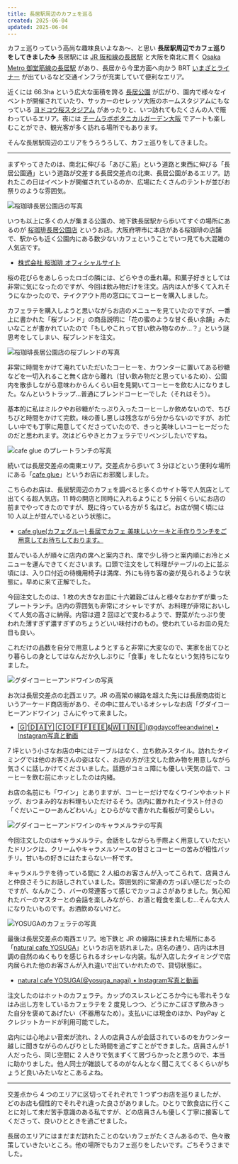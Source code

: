 ```yaml
---
title: 長居駅周辺のカフェを巡る
created: 2025-06-04
updated: 2025-06-04
---
```


カフェ巡りっていう高尚な趣味良いよなあ～、と思い **長居駅周辺でカフェ巡りをしてきました☕️** 長居駅には [JR 阪和線の長居駅](https://www.jr-odekake.net/eki/top?id=0621904) と大阪を南北に貫く [Osaka Metro 御堂筋線の長居駅](https://subway.osakametro.co.jp/station_guide/M/m26/index.php) があり、長居から今里方面へ向かう BRT [いまざとライナー](https://brt.osakametro.co.jp/index.php) が出ているなど交通インフラが充実していて便利なエリア。

近くには 66.3ha という広大な面積を誇る [長居公園](https://nagaipark.com/) が広がり、園内で様々なイベントが開催されていたり、サッカーのセレッソ大阪のホームスタジアムにもなっている [ヨドコウ桜スタジアム](https://www.sakura-stadium.jp/) があったりと、いつ訪れてもたくさんの人で賑わっているエリア。夜には [チームラボボタニカルガーデン大阪](https://www.teamlab.art/jp/e/botanicalgarden/) でアートも楽しむことができ、観光客が多く訪れる場所でもあります。

そんな長居駅周辺のエリアをうろうろして、カフェ巡りをしてきました。

---

まずやってきたのは、南北に伸びる「あびこ筋」という道路と東西に伸びる「長居公園通」という道路が交差する長居交差点の北東、長居公園があるエリア。訪れたこの日はイベントが開催されているのか、広場にたくさんのテントが並びお祭りのような雰囲気。

![桜珈琲長居公園店の写真](0eb68c96-c916-4ab1-e272-8dbfa3f63c00)

いつも以上に多くの人が集まる公園の、地下鉄長居駅から歩いてすぐの場所にあるのが [桜珈琲長居公園店](https://www.sakura-coffee.jp/publics/index/198/) というお店。大阪府堺市に本店がある桜珈琲の店舗で、駅からも近く公園内にある数少ないカフェということでいつ見ても大混雑の人気店です。

- [株式会社 桜珈琲 オフィシャルサイト](https://www.sakura-coffee.jp/)

桜の花びらをあしらったロゴの隣には、どらやきの垂れ幕。和菓子好きとしては非常に気になったのですが、今回は飲み物だけを注文。店内は人が多くて入れそうになかったので、テイクアウト用の窓口にてコーヒーを購入しました。

カフェラテを購入しようと思いながらお店のメニューを見ていたのですが、一番上に書かれた「桜ブレンド」の商品説明に「花の蜜のような甘く長い余韻」みたいなことが書かれていたので「もしやこれって甘い飲み物なのか…？」という謎思考をしてしまい、桜ブレンドを注文。

![桜珈琲長居公園店の桜ブレンドの写真](6146f1b6-c7cd-4c4a-d352-8f59c51fac00)

非常に時間をかけて淹れていただいたコーヒーを、カウンターに置いてある砂糖などを一切入れること無く店から離れ（甘い飲み物だと思っているため）、公園内を散歩しながら意味わからんくらい目を見開いてコーヒーを飲む人になりました。なんというトラップ…普通にブレンドコーヒーでした（それはそう）。

基本的に私はミルクやお砂糖がたっぷり入ったコーヒーしか飲めないので、ちびちびと時間をかけて完飲。味の善し悪しは残念ながら分からないのですが、お忙しい中でも丁寧に用意してくださっていたので、きっと美味しいコーヒーだったのだと思われます。次はどらやきとカフェラテでリベンジしたいですね。

![cafe glue のプレートランチの写真](9b920ecf-e448-422c-dfd8-557ca6484c00)

続いては長居交差点の南東エリア。交差点から歩いて 3 分ほどという便利な場所にある「[cafe glue](https://www.cafeglue.com/)」というお店にお邪魔しました。

こちらのお店は、長居駅周辺のカフェを調べると多くのサイト等で人気店として出てくる超人気店。11 時の開店と同時に入れるようにと 5 分前くらいにお店の前までやってきたのですが、既に待っている方が 5 名ほど。お店が開く頃には 10 人以上が並んでいるという状態に。

- [cafe glue(カフェグルー) 長居でカフェ 美味しいケーキと手作りランチをご用意してお待ちしております。](https://www.cafeglue.com/)

並んでいる人が順々に店内の席へと案内され、席で少し待つと案内順にお冷とメニューを運んできてくださいます。口頭で注文をして料理がテーブルの上に並ぶ頃には、入り口付近の待機用椅子は満席、外にも待ち客の姿が見られるような状態に。早めに来て正解でした。

今回注文したのは、1 枚の大きなお皿に十六雑穀ごはんと様々なおかずが乗ったプレートランチ。店内の雰囲気も非常にオシャレですが、お料理が非常においしくて人気の高さに納得。内容は週 2 回ほどで変わるようで、野菜がたっぷり使われた薄すぎず濃すぎずのちょうどいい味付けのもの。使われているお皿の見た目も良い。

これだけの品数を自分で用意しようとすると非常に大変なので、実家を出てひとり暮らしの身としてはなんだか久しぶりに「食事」をしたなという気持ちになりました。

![グダイコーヒーアンドワインの写真](754e054b-92fe-4de9-461f-4be07b5c1c00)

お次は長居交差点の北西エリア。JR の高架の線路を超えた先には長居商店街というアーケード商店街があり、その中に並んでいるオシャレなお店「グダイコーヒーアンドワイン」さんにやって来ました。

- [🄶'🄳🄰🅈 🄲🄾🄵🄵🄴🄴&🅆🄸🄽🄴(@gdaycoffeeandwine) • Instagram写真と動画](https://www.instagram.com/gdaycoffeeandwine)

7 坪という小さなお店の中にはテーブルはなく、立ち飲みスタイル。訪れたタイミングでは他のお客さんの姿はなく、お店の方が注文した飲み物を用意しながら気さくに話しかけてくださいました。話題がコミュ障にも優しい天気の話で、コーヒーを飲む前にホッとしたのは内緒。

お店の名前にも「ワイン」とありますが、コーヒーだけでなくワインやホットドッグ、おつまみ的なお料理もいただけるそう。店内に置かれたイラスト付きの「ぐだいこーひーあんどわいん」とひらがなで書かれた看板が可愛らしい。

![グダイコーヒーアンドワインのキャラメルラテの写真](55831f74-fb06-47ad-1ef7-e4cdaf6f9f00)

今回注文したのはキャラメルラテ。会話をしながらも手際よく用意していただいたドリンクは、クリームやキャラメルソースの甘さとコーヒーの苦みが相性バッチリ。甘いもの好きにはたまらない一杯です。

キャラメルラテを待っている間に 2 人組のお客さんが入ってこられて、店員さんと仲良さそうにお話しされていました。雰囲気的に常連の方っぽい感じだったのですが、なんかこう、バーの常連客って感じでカッコよさがありました。気心知れたバーのマスターとの会話を楽しみながら、お酒と軽食を楽しむ…そんな大人になりたいものです。お酒飲めないけど。

![YOSUGAのカフェラテの写真](c70494ea-b837-408d-77dc-de9769888b00)

最後は長居交差点の南西エリア。地下鉄と JR の線路に挟まれた場所にある「[natural cafe YOSUGA](https://www.instagram.com/yosuga_nagai)」というお店を訪れました。店名の通り、店内は木目調の自然のぬくもりを感じられるオシャレな内装。私が入店したタイミングで店内居られた他のお客さんが入れ違いで出ていかれたので、貸切状態に。

- [natural cafe YOSUGA(@yosuga_nagai) • Instagram写真と動画](https://www.instagram.com/yosuga_nagai)

注文したのはホットのカフェラテ。カップのスレスレどころか今にも零れそうなはみ出し方をしているカフェラテを 2 度見しつつ、どうにかこぼさず飲みきった自分を褒めてあげたい（不器用なため）。支払いには現金のほか、PayPay とクレジットカードが利用可能でした。

店内には心地よい音楽が流れ、2 人の店員さんが会話されているのをカウンター越しに聞きながらのんびりとした時間を過ごすことができました。店員さんが 1 人だったら、同じ空間に 2 人きりで気まずくて居づらかったと思うので、本当に助かりました。他人同士が雑談してるのがなんとなく聞こえてくるくらいがちょうど良いみたいなとこあるよね。

---

交差点から 4 つのエリアに区切ってそれぞれで 1 つずつお店を巡りましたが、どのお店も個性的でそれぞれ違った良さがありました。ひとりで飲食店に行くことに対して未だ苦手意識のある私ですが、どの店員さんも優しく丁寧に接客してくださって、良いひとときを過ごせました。

長居のエリアにはまだまだ訪れたことのないカフェがたくさんあるので、色々散策していきたいところ。他の場所でもカフェ巡りをしたいです。ごちそうさまでした。
